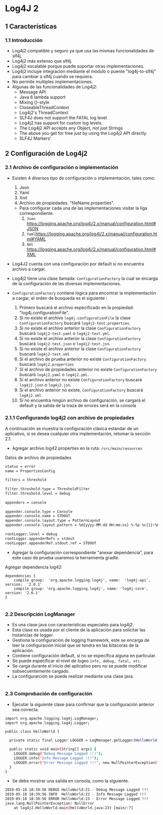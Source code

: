 ﻿# Log4J 2
## 1 Características
### 1.1 Introducción
* Log4j2 compatible y seguro ya que usa las mismas funcionalidades de slf4j.
* Log4j2 más extenso que slf4j.
* Log4j2 escalable porque puede soportar otras implementaciones. 
* Log4j2 incluye integración mediante el módulo o puente "log4j-to-slf4j" para cambiar a slf4j cuando se requiera.
* No permite multiples implementaciones.
* Algunas de las funcionalidades de Log4j2:
	* Message API
	* Java 8 lambda support
	* Mixing {}-style
	*  CloseableThreadContext 
	* Log4j2's ThreadContext
	* SLF4J does not support the FATAL log level.
	* Log4j2 has support for custom log levels.
	* The Log4j2 API accepts any Object, not just Strings
	* The above you get for free just by using the Log4j2 API directly. 
	* SLF4J Markers'
## 2 Configuración de Log4j2
### 2.1 Archivo de configuración o implementación
* Existen 4 diversos tipo de configuración o implementación, tales como:
	 1. Json
	 2. Yaml
	 3. Xml
	 4. Archivo de propiedades. "fileName.properties".
	* Para configurar cada una de las implementaciones visitar la liga correspondiente.
		1. `Json` https://logging.apache.org/log4j/2.x/manual/configuration.html#JSON
		2. `Yaml`https://logging.apache.org/log4j/2.x/manual/configuration.html#YAML
		3. `Xml` https://logging.apache.org/log4j/2.x/manual/configuration.html#XML
				 
* Log4J2 cuenta con una configuración por default si no encuentra archivo a cargar.
* Log4j2 tiene una clase llamada: `ConfigurationFactory` la cual se encarga de la configuración de las diversas implementaciones.
* `ConfigurationFactory` contiene lógica para encontrar la implementación a cargar, el orden de busqueda es el siguiente :
	1. Primero buscará el archivo especificado en la propiedad: "log4j.configurationFile".
	2. Si no existe el archivo `log4j.configurationFile` la clase `ConfigurationFactory` buscará `log4j2-test.properties`.
	3. Si no existe el archivo anterior la clase `ConfigurationFactory` buscará `log4j2-test.yaml` o `log4j2-test.yml`.
	4. Si no existe el archivo anterior la clase `ConfigurationFactory` buscará `log4j2-test.json` o `log4j2-test.jsn`.
	5. Si no existe el archivo anterior la clase `ConfigurationFactory` buscará `log4j2-test.xml` 
	6. Sí el archivo de prueba anterior no existe `ConfigurationFactory` buscará `log4j2.properties`
	7. Sí el archivo de propiedades anterior no existe `ConfigurationFactory` buscará `log4j2.yaml` o `log4j2.yml`.
	8. Sí el archivo anterior no existe  `ConfigurationFactory` buscará `log4j2.json` o `log4j2.jsn`.
	9. Sí el archivo anterior no existe, `ConfigurationFactory` buscará `log4j2.xml`.
	10. Sí no encuentra ningún archivo de configuración, se cargará el default y la salida de la traza de errores será en la consola 
### 2.1.1 Configurando log4j2 con archivo de propiedades
A continuación se muestra la configuración clásica estandar de un aplicativo, si se desea cualquier otra implementación, retomar la sección 2.1.
* Agregar archivo log42.properties en la ruta: `/src/main/resources` 

Datos de archivo de propiedades
```bash
status = error
name = PropertiesConfig
 
filters = threshold
 
filter.threshold.type = ThresholdFilter
filter.threshold.level = debug
 
appenders = console
 
appender.console.type = Console
appender.console.name = STDOUT
appender.console.layout.type = PatternLayout
appender.console.layout.pattern = %d{yyyy-MM-dd HH:mm:ss} %-5p %c{1}:%L - %m%n
 
rootLogger.level = debug
rootLogger.appenderRefs = stdout
rootLogger.appenderRef.stdout.ref = STDOUT
```
* Agregar la configuración correspondiente "anexar dependencia", para este caso de prueba usaremos la herramienta gradle.

Agregar dependencia log42:
```
dependencies {
	compile group:  'org.apache.logging.log4j', name:  'log4j-api', version:  '2.6.1'
    compile group: 'org.apache.logging.log4j', name: 'log4j-core', version: '2.6.1'
}
```
#
### 2.2 Descripción LogManager
* Es una clase java con características especiales para log4j2.
* Esta clase es usada por el cliente de la aplicación para solicitar las instancias de logger.
* Gestiona la configuración de logging framework, este se encarga de leer la configuración inicial que se tendra en las bitácoras de la aplicación.
* Contiene configuración default, sí no se especifica alguna en particular.
* Se puede especificar el nivel de logeo `info, debug, fatal, etc`.
* Se carga durante el inicio del aplicativo pero no se puede modificar subsecuentemente cargado.
* La configurarción se puede realizar mediante una clase java.
#
### 2.3 Comprobación de configuración
* Ejecutar la siguiente clase para confirmar que la configuración anterior sea correcta.
```bash
import org.apache.logging.log4j.LogManager;
import org.apache.logging.log4j.Logger;

public class HelloWorld {

  private static final Logger LOGGER = LogManager.getLogger(HelloWorld.class.getName());

  public static void main(String[] args) {
    LOGGER.debug("Debug Message Logged !!!");
    LOGGER.info("Info Message Logged !!!");
    LOGGER.error("Error Message Logged !!!", new NullPointerException("NullError"));
  }
}
```
* Se debe mostrar una salida en consola, como la siguiente.
```bash
2019-05-18 18:39:56 DEBUG HelloWorld:21 - Debug Message Logged !!!
2019-05-18 18:39:56 INFO  HelloWorld:22 - Info Message Logged !!!
2019-05-18 18:39:56 ERROR HelloWorld:23 - Error Message Logged !!!
java.lang.NullPointerException: NullError
	at log4j2.HelloWorld.main(HelloWorld.java:23) [main/:?]
```



